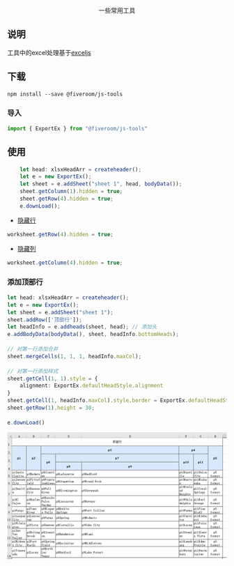 <center>
    一些常用工具
</center>

## 说明
工具中的excel处理基于[exceljs](https://github.com/exceljs/exceljs/blob/master/README_zh.md)
## 下载
```shell
npm install --save @fiveroom/js-tools
```

### 导入
```ts
import { ExportEx } from "@fiveroom/js-tools"
```
## 使用
```ts
    let head: xlsxHeadArr = createheader();
    let e = new ExportEx();
    let sheet = e.addSheet("sheet 1", head, bodyData());
    sheet.getColumn(1).hidden = true;
    sheet.getRow(4).hidden = true;
    e.downLoad();
```

- [隐藏行](https://github.com/exceljs/exceljs/blob/master/README_zh.md#%E5%88%97) 
```ts
worksheet.getRow(4).hidden = true;
```
- [隐藏列](https://github.com/exceljs/exceljs/blob/master/README_zh.md#%E8%A1%8C)
```ts
worksheet.getColumn(4).hidden = true;
```

### 添加顶部行
```ts
let head: xlsxHeadArr = createheader();
let e = new ExportEx();
let sheet = e.addSheet("sheet 1");
sheet.addRow(['顶部行']);
let headInfo = e.addheads(sheet, head); // 添加头
e.addBodyData(bodyData(), sheet, headInfo.bottomHeads);

// 对第一行添加合并
sheet.mergeCells(1, 1, 1, headInfo.maxCol);

// 对第一行添加样式
sheet.getCell(1, 1).style = {
    alignment: ExportEx.defaultHeadStyle.alignment
}
sheet.getCell(1, headInfo.maxCol).style.border = ExportEx.defaultHeadStyle.border;
sheet.getRow(1).height = 30;

e.downLoad()
```

![](./assets/顶部行.png)
